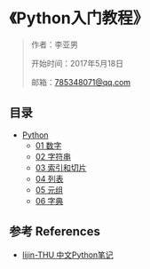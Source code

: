 # 《Python入门教程》

> 作者：李亚男
>
> 开始时间：2017年5月18日
>
> 邮箱：785348071@qq.com

## 目录
- [Python](01-python)
   - [01 数字](01-python/01.01-numbers.md)
   - [02 字符串](01-python/01.02-string.md)
   - [03 索引和切片](01-python/01.03-index_slice.md)
   - [04 列表](01-python/01.04-list.md)
   - [05 元组](01-python/01.05-tuple.md)
   - [06 字典](01-python/01.06-dictionary.md)


## 参考 References
- [lijin-THU 中文Python笔记](https://github.com/lijin-THU/notes-python)
